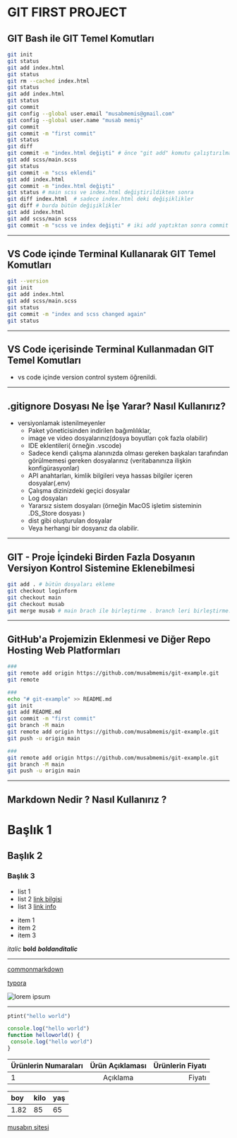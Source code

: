 # GIT FIRST PROJECT

## GIT Bash ile GIT Temel Komutları

```sh
git init
git status
git add index.html
git status
git rm --cached index.html
git status
git add index.html
git status
git commit
git config --global user.email "musabmemis@gmail.com"
git config --global user.name "musab memiş"
git commit
git commit -m "first commit"
git status
git diff
git commit -m "index.html değişti" # önce "git add" komutu çalıştırılmalı
git add scss/main.scss 
git status
git commit -m "scss eklendi" 
git add index.html
git commit -m "index.html değişti" 
git status # main scss ve index.html değiştirildikten sonra
git diff index.html  # sadece index.html deki değişiklikler
git diff # burda bütün değişiklikler
git add index.html
git add scss/main scss 
git commit -m "scss ve index değişti" # iki add yaptıktan sonra commit atıldı 
```

---

## VS Code içinde Terminal Kullanarak GIT Temel Komutları

```sh
git --version
git init
git add index.html 
git add scss/main.scss 
git status
git commit -m "index and scss changed again" 
git status
```

---

## VS Code içerisinde Terminal Kullanmadan GIT Temel Komutları

- vs code içinde version control system öğrenildi.

---

## .gitignore Dosyası Ne İşe Yarar? Nasıl Kullanırız?

- versiyonlamak istenilmeyenler
  - Paket yöneticisinden indirilen bağımlılıklar,
  - image ve video dosyalarınız(dosya boyutları çok fazla olabilir)
  - IDE eklentileri( örneğin .vscode)
  - Sadece kendi çalışma alanınızda olması gereken başkaları tarafından görülmemesi gereken dosyalarınız (veritabanınıza ilişkin konfigürasyonlar)
  - API anahtarları, kimlik bilgileri veya hassas bilgiler içeren dosyalar(.env)
  - Çalışma dizinizdeki geçici dosyalar
  - Log dosyaları
  - Yararsız sistem dosyaları (örneğin MacOS işletim sisteminin .DS_Store dosyası )
  - dist gibi oluşturulan dosyalar
  - Veya herhangi bir dosyanız da olabilir.

---

## GIT - Proje İçindeki Birden Fazla Dosyanın Versiyon Kontrol Sistemine Eklenebilmesi

```sh
git add . # bütün dosyaları ekleme 
git checkout loginform
git checkout main
git checkout musab
git merge musab # main brach ile birleştirme . branch leri birleştirme.
```

---

## GitHub'a Projemizin Eklenmesi ve Diğer Repo Hosting Web Platformları

```sh
###
git remote add origin https://github.com/musabmemis/git-example.git
git remote

###
echo "# git-example" >> README.md
git init
git add README.md
git commit -m "first commit"
git branch -M main
git remote add origin https://github.com/musabmemis/git-example.git
git push -u origin main

###
git remote add origin https://github.com/musabmemis/git-example.git
git branch -M main
git push -u origin main
```

---

## Markdown Nedir ? Nasıl Kullanırız ?

# Başlık 1
## Başlık 2
### Başlık 3

- list 1
- list 2 [link bilgisi](loginForm.html)
- list 3 [link info](https://google.com)

* item 1
* item 2
* item 3

*italic* **bold** ***boldanditalic***

---

[commonmarkdown](https://commonmark.org)

[typora](https://typora.io)

![lorem ipsum](https://picsum.photos/200/300)

***

```python
ptint("hello world")
```

```javascript
console.log("hello world")
function helloworld() {
 console.log("hello world") 
}
```


| Ürünlerin Numaraları| Ürün Açıklaması| Ürünlerin Fiyatı|
| :--- | :---: | ---: |
| 1 | Açıklama | Fiyatı |


| boy | kilo | yaş |
| :--- | :--- | :--- |
| 1.82 | 85 | 65 | 

[musabın sitesi](https://anizm.net)